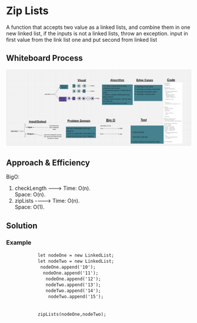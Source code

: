 # Zip Lists
A function that accepts two  value as a linked lists, and combine them in one new linked list, if the inputs is not a linked lists, throw an exception.
input in first value from the link list one  and put second from linked list
## Whiteboard Process
![Whiteboard](./zipll.png)
## Approach & Efficiency
BigO:
1. checkLength --->  Time: O(n).<br>
                   Space: O(n).<br>
2. zipLists ---->    Time: O(n).<br>
                  Space: O(1).<br>
## Solution
### Example
                let nodeOne = new LinkedList; 
                let nodeTwo = new LinkedList;
                 nodeOne.append('10');
                  nodeOne.append('11');
                   nodeOne.append('12');
                   nodeTwo.append('13');
                   nodeTwo.append('14');
                    nodeTwo.append('15');
               
                
                zipLists(nodeOne,nodeTwo);